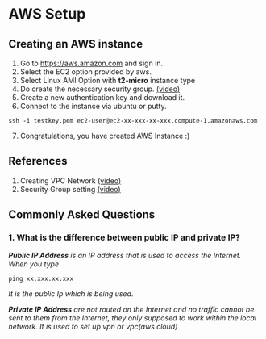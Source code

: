 # AWS Setup

## Creating an AWS instance

1. Go to <https://aws.amazon.com> and sign in.
2. Select the EC2 option provided by aws.
3. Select Linux AMI Option with **t2-micro** instance type
4. Do create the necessary security group. [(video)](https://www.youtube.com/watch?v=1lwaQ9NQw94)
5. Create a new authentication key and download it.
6. Connect to the instance via ubuntu or putty.

```
ssh -i testkey.pem ec2-user@ec2-xx-xxx-xx-xxx.compute-1.amazonaws.com

```

7. Congratulations, you have created AWS Instance :)

## References

1. Creating VPC Network [(video)](https://www.youtube.com/watch?v=gUesnoDzNr4)
2. Security Group setting [(video)](https://www.youtube.com/watch?v=1lwaQ9NQw94)

## Commonly Asked Questions

### 1. What is the difference between public IP and private IP?

_**Public IP Address** is an IP address that is used to access the Internet. When you type_

```
ping xx.xxx.xx.xxx

```

_It is the public Ip which is being used_.

_**Private IP Address** are not routed on the Internet and no traffic cannot be sent to them from the Internet, they only supposed to work within the local network. It is used to set up vpn or vpc(aws cloud)_
